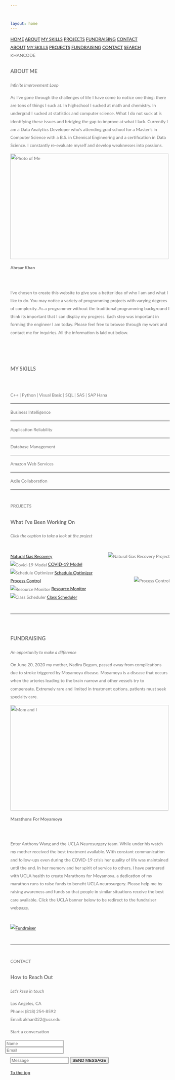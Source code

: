 ```yaml
---


layout: home
---
```


<html>
<title>W3.CSS Template</title>
<meta charset="UTF-8">
<meta name="viewport" content="width=device-width, initial-scale=1">
<link rel="stylesheet" href="https://www.w3schools.com/w3css/4/w3.css">
<link rel="stylesheet" href="https://fonts.googleapis.com/css?family=Lato">
<link rel="stylesheet" href="https://cdnjs.cloudflare.com/ajax/libs/font-awesome/4.7.0/css/font-awesome.min.css">
<script src="https://kit.fontawesome.com/a2b003a1d5.js" crossorigin="anonymous"></script>
<style>
body,h1,h2,h3,h4,h5,h6 {font-family: "Lato", sans-serif;}
body, html {
  height: 100%;
  color: #777;
  line-height: 1.8;
}

/* Create a Parallax Effect */
.bgimg-1, .bgimg-2, .bgimg-3 {
  background-attachment: fixed;
  background-position: center;
  background-repeat: no-repeat;
  background-size: cover;
}

/* First image (Logo. Full height) */
.bgimg-1 {
  background-image: url('images/parallax1.jpg');
  min-height: 400px;
}

/* Second image (Portfolio) */
.bgimg-2 {
  background-image: url("images/parallax2.jpg");
  min-height: 400px;
}

/* Third image (Contact) */
.bgimg-3 {
  background-image: url("images/parallax3.jpg");
  min-height: 400px;
}

.w3-wide {letter-spacing: 10px;}
.w3-hover-opacity {cursor: pointer;}

/* Turn off parallax scrolling for tablets and phones */
@media only screen and (max-device-width: 1600px) {
  .bgimg-1, .bgimg-2, .bgimg-3 {
    background-attachment: scroll;
    min-height: 400px;
  }
}
</style>
<body>

<!-- Navbar (sit on top) -->
<div class="w3-top">
  <div class="w3-bar" id="myNavbar">
    <a class="w3-bar-item w3-button w3-hover-black w3-hide-medium w3-hide-large w3-right" href="javascript:void(0);" onclick="toggleFunction()" title="Toggle Navigation Menu">
      <i class="fa fa-bars"></i>
    </a>
    <a href="#home" class="w3-bar-item w3-button">HOME</a>
    <a href="#about" class="w3-bar-item w3-button w3-hide-small"><i class="fa fa-user"></i> ABOUT</a>
    <a href="#myskills" class="w3-bar-item w3-button w3-hide-small"><i class="fa fa-user"></i> MY SKILLS</a>
    <a href="#portfolio" class="w3-bar-item w3-button w3-hide-small"><i class="fa fa-project-diagram"></i> PROJECTS</a>
    <a href="#fundraising" class="w3-bar-item w3-button w3-hide-small"><i class="fas fa-hand-holding-heart"></i> FUNDRAISING</a>
    <a href="#contact" class="w3-bar-item w3-button w3-hide-small"><i class="fa fa-envelope"></i> CONTACT</a>
    <a href="#" class="w3-bar-item w3-button w3-hide-small w3-right w3-hover-red">
      <i class="fa fa-search"></i>
    </a>
  </div>

  <!-- Navbar on small screens -->
  <div id="navDemo" class="w3-bar-block w3-white w3-hide w3-hide-large w3-hide-medium">
    <a href="#about" class="w3-bar-item w3-button" onclick="toggleFunction()">ABOUT</a>
    <a href="#myskills" class="w3-bar-item w3-button" onclick="toggleFunction()">MY SKILLS</a>
    <a href="#portfolio" class="w3-bar-item w3-button" onclick="toggleFunction()">PROJECTS</a>
    <a href="#fundraising" class="w3-bar-item w3-button" onclick="toggleFunction()">FUNDRAISING</a>
    <a href="#contact" class="w3-bar-item w3-button" onclick="toggleFunction()">CONTACT</a>
    <a href="#" class="w3-bar-item w3-button">SEARCH</a>
  </div>
</div>

<!-- First Parallax Image with Logo Text -->
<div class="bgimg-1 w3-display-container w3-opacity-min" id="home">
  <div class="w3-display-middle" style="white-space:nowrap;">
    <span class="w3-center w3-padding-large w3-black w3-xlarge w3-wide w3-animate-opacity">KHANCODE</span>
  </div>
</div>

<!-- Container (About Section) -->
<div class="w3-content w3-container w3-padding-64" id="about">
  <h3 class="w3-center">ABOUT ME</h3>
  <p class="w3-center"><em>Infinite Improvement Loop</em></p>
  <p>As I've gone through the challenges of life I have come to notice one thing: there are tons of things I suck at. In highschool I sucked at math and chemistry.
	In undergrad I sucked at statistics and computer science. What I do not suck at is identifying these issues and bridging the gap to improve at what I lack. Currently I am a Data Analytics Developer who's attending grad school for a Master's in Computer Science with a B.S. in Chemical Engineering and a certification in Data Science. I constantly re-evaluate
	myself and develop weaknesses into passions.</p>
  <div class="w3-row">
    <div class="w3-col m6 w3-center w3-padding-large">
      <img src="images/myphoto.png" class="w3-round w3-image w3-hover-opacity" alt="Photo of Me" width="500" height="333">
      <p><b><i class="fa fa-user w3-margin-right"></i>Abraar Khan</b></p><br>
    </div>
    <div class="w3-col m6 w3-padding-large">
      <p>I've chosen to create this website to give you a better idea of who I am and what I like to do. You may notice a variety of programming projects with varying degrees of complexity. As a programmer without the traditional programming background I think its important that I can display my progress. Each step was important in forming the engineer I am today. Please feel free to browse through my work and contact me for inquiries. All the information is laid out below. </p>
    </div>
  </div>
  <br>
  <br>

  <!-- Container (My Skills Section) -->
  <div class="w3-content w3-container w3-padding-64" id="myskills">
    <h3 class="w3-center">MY SKILLS</h3>
    <br>
    <p class="w3-wide"><i class="fa fa-code fa-lg"></i>   C++   |   Python   |   Visual Basic   |   SQL       |   SAS   |   SAP Hana</p>
    <hr>
    <p class="w3-wide"><i class="fa fa-chart-line fa-lg"></i>   Business Intelligence</p>
    <hr>
    <p class="w3-wide"><i class="fa fa-life-ring"></i>   Application Reliability</p>
    <hr>
    <p class="w3-wide"><i class="fa fa-database"></i>   Database Management</p>
    <hr>
    <p class="w3-wide"><i class="fab fa-aws"></i>   Amazon Web Services</p>
    <hr>
    <p class="w3-wide"><i class="fa fa-users fa-lg"></i>   Agile Collaboration</p>
    <hr>
    <br>
  </div>


<!-- Second Parallax Image with Portfolio Text -->
<div class="bgimg-2 w3-display-container w3-opacity-min">
  <div class="w3-display-middle">
    <span class="w3-xxlarge w3-text-white w3-wide">PROJECTS</span>
  </div>
</div>

<!-- Container (Portfolio Section) -->
<div class="w3-content w3-container w3-padding-64" id="portfolio">
  <h3 class="w3-center">What I've Been Working On</h3>
  <p class="w3-center"><em> Click the caption to take a look at the project </em></p><br>

  <!-- Responsive Grid. Four columns on tablets, laptops and desktops. Will stack on mobile devices/small screens (100% width) -->
  <div class="w3-row-padding w3-center">
    <div class="w3-col m4">
      <img src="images/NaturalGasRecovery.png"  onclick="onClick(this)" class="w3-hover-opacity" alt="Natural Gas Recovery Project" align="right">
      <a href="https://drive.google.com/file/d/0B4guoFwFU9reZ1lQQVJfTVhjQVU/view?usp=sharing">Natural Gas Recovery</a>
    </div>
    <div class="w3-col m4">
      <img src="images/COVID-19.png"  onclick="onClick(this)" class="w3-hover-opacity" alt="Covid-19 Model" align="center">
      <a href="https://github.com/ak21232/california-coronavirus-data">COVID-19 Model</a>
    </div>
    <div class="w3-col m4">
      <img src="images/ScheduleOptimizer.png" onclick="onClick(this)" class="w3-hover-opacity" alt="Schedule Optimizer" align="left">
      <a href="https://github.com/ak21232/Schedule_Optimizer.git">Schedule Optimizer</a>
    </div>
  </div>
  <div class="w3-row-padding w3-center">
    <div class="w3-col m4">
      <img src="images/ProcessControl.png" onclick="onClick(this)" class="w3-hover-opacity" alt="Process Control" align="right">
      <a href="https://github.com/ak21232/ProcessControl.git">Process Control</a>
    </div>
    <div class="w3-col m4">
      <img src="images/ResourceMonitor.png" onclick="onClick(this)" class="w3-hover-opacity" alt="Resource Monitor" align="center">
      <a href="https://github.com/ak21232/Resource_Monitor.git">Resource Monitor</a>
    </div>
    <div class="w3-col m4">
      <img src="images/Class_Scheduler.png" onclick="onClick(this)" class="w3-hover-opacity" alt="Class Scheduler" align="left">
      <a href="https://github.com/CSUF-CPSC121-2020S0608/project06-ak21232">Class Scheduler</a>
    </div>
  </div>
</div>
<br>
<hr>
<br>

<!-- Modal for full size images on click-->
<div id="modal01" class="w3-modal w3-black" onclick="this.style.display='none'">
  <span class="w3-button w3-large w3-black w3-display-topright" title="Close Modal Image"><i class="fa fa-remove"></i></span>
  <div class="w3-modal-content w3-animate-zoom w3-center w3-transparent w3-padding-64">
    <img id="img01" class="w3-image">
    <p id="caption" class="w3-opacity w3-large"></p>
  </div>
</div>

<!-- Container (FundRaising) -->
<div class="w3-content w3-container w3-padding-64" id="fundraising">
  <h3 class="w3-center">FUNDRAISING</h3>
  <p class="w3-center"><em>An opportunity to make a difference</em></p>
  <p>On June 20, 2020 my mother, Nadira Begum, passed away from complications due to stroke triggered by Moyamoya disease.
  Moyamoya is a disease that occurs when the arteries leading to the brain narrow and other vessels try to compensate.
  Extremely rare and limited in treatment options, patients must seek specialty care.
  </p>
  <div class="w3-row">
    <div class="w3-col m6 w3-right w3-padding-large">
      <img src="images/marathonsformoyamoya.jpg" class="w3-round w3-image w3-hover-opacity" alt="Mom and I" width="500" height="333">
      <p><b><i class="fa fa-heart w3-margin-right"></i>Marathons For Moyamoya </b></p><br>
    </div>
    <div class="w3-col m6 w3-padding-large">
      <p> Enter Anthony Wang and the UCLA Neurosurgery team. While under his watch my mother received the best treatment available.
      With constant communication and follow-ups even during the COVID-19 crisis her quality of life was maintained until the end.
      In her memory and her spirit of service to others, I have partnered with UCLA health to create Marathons for Moyamoya, a dedication
      of my marathon runs to raise funds to benefit UCLA neurosurgery.
      Please help me by raising awareness and funds so that people in similar situations receive the best care available. Click the
      UCLA banner below to be redirect to the fundraiser webpage.
      </p>
    </div>
  </div>
  <br>
  <div class="w3-center m3">
    <a href="https://spark.ucla.edu/project/23472">
    <img src="images/UCLA_Health.png" class="w3-hover-opacity" alt="Fundraiser">
    </a>
  </div>
  <br>
  <hr>
  <br>

<!-- Third Parallax Image with Portfolio Text -->
<div class="bgimg-3 w3-display-container w3-opacity-min">
  <div class="w3-display-middle">
     <span class="w3-xxlarge w3-text-white w3-wide">CONTACT</span>
  </div>
</div>


<!-- Container (Contact Section) -->
<div class="w3-content w3-container w3-padding-64" id="contact">
  <h3 class="w3-center">How to Reach Out</h3>
  <p class="w3-center"><em>Let's keep in touch</em></p>

  <div class="w3-row w3-padding-32 w3-section">
    <div class="w3-col m4 w3-container">
      <!-- <img src="/w3images/map.jpg" class="w3-image w3-round" style="width:100%"> -->
    </div>
    <div class="w3-col m8 w3-panel">
      <div class="w3-large w3-margin-bottom">
        <i class="fa fa-map-marker fa-fw w3-hover-text-black w3-xlarge w3-margin-right"></i> Los Angeles, CA<br>
        <i class="fa fa-phone fa-fw w3-hover-text-black w3-xlarge w3-margin-right"></i> Phone: (818) 254-8592‬<br>
        <i class="fa fa-envelope fa-fw w3-hover-text-black w3-xlarge w3-margin-right"></i> Email: akhan022@ucr.edu<br>
      </div>
      <p><i class="fa fa-comments w3-hover-text-black w3-xlarge w3-margin-right"></i> Start a conversation </p>
      <form action="mailto:ak21232@gmail.com" method="post" enctype="text/plain">
        <div class="w3-row-padding" style="margin:0 -16px 8px -16px">
          <div class="w3-half">
            <input class="w3-input w3-border" type="text" placeholder="Name" required name="Name">
          </div>
          <div class="w3-half">
            <input class="w3-input w3-border" type="text" placeholder="Email" required name="Email">
          </div>
        </div>
        <input class="w3-input w3-border" type="text" placeholder="Message" required name="Message">
        <button class="w3-button w3-black w3-right w3-section" type="submit">
          <i class="fa fa-paper-plane"></i> SEND MESSAGE
        </button>
      </form>
    </div>
  </div>
</div>

<!-- Footer -->
<footer class="w3-center w3-black w3-padding-64 w3-opacity w3-hover-opacity-off">
  <a href="#home" class="w3-button w3-light-grey"><i class="fa fa-arrow-up w3-margin-right"></i>To the top</a>
  <div class="w3-xlarge w3-section">
    <a href="https://github.com/ak21232"><i class="fa fa-github w3-hover-opacity"></i></a>&emsp;
    <a href="https://www.linkedin.com/in/abraarkhan/"><i class="fa fa-linkedin w3-hover-opacity"></i></a>
  </div>
</footer>

<script>
// Modal Image Gallery
function onClick(element) {
  document.getElementById("img01").src = element.src;
  document.getElementById("modal01").style.display = "block";
  var captionText = document.getElementById("caption");
  captionText.innerHTML = element.alt;
}

// Change style of navbar on scroll
window.onscroll = function() {myFunction()};
function myFunction() {
    var navbar = document.getElementById("myNavbar");
    if (document.body.scrollTop > 100 || document.documentElement.scrollTop > 100) {
        navbar.className = "w3-bar" + " w3-card" + " w3-animate-top" + " w3-white";
    } else {
        navbar.className = navbar.className.replace(" w3-card w3-animate-top w3-white", "");
    }
}

// Used to toggle the menu on small screens when clicking on the menu button
function toggleFunction() {
    var x = document.getElementById("navDemo");
    if (x.className.indexOf("w3-show") == -1) {
        x.className += " w3-show";
    } else {
        x.className = x.className.replace(" w3-show", "");
    }
}
</script>
